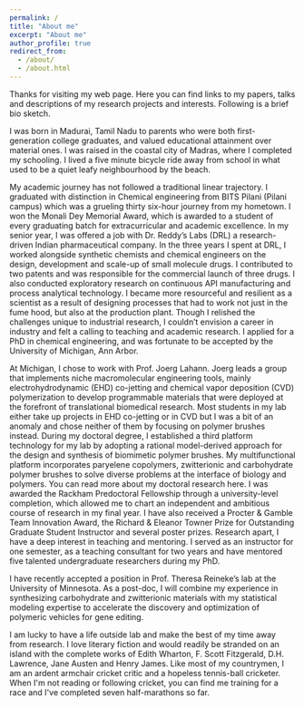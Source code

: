 ```yaml
---
permalink: /
title: "About me"
excerpt: "About me"
author_profile: true
redirect_from: 
  - /about/
  - /about.html
---
```

Thanks for visiting my web page. Here you can find links to my papers, talks and descriptions of my research projects and interests. Following is a brief bio sketch. 

I was born in Madurai, Tamil Nadu to parents who were both first-generation college graduates, and valued educational attainment over material ones. I was raised in the coastal city of Madras, where I completed my schooling. I lived a five minute bicycle ride away from school in what used to be a quiet leafy neighbourhood by the beach. 

My academic journey has not followed a traditional linear trajectory. I graduated with distinction in Chemical engineering from BITS Pilani (Pilani campus) which was a grueling thirty six-hour journey from my hometown. I won the Monali Dey Memorial Award, which is awarded to a student of every graduating batch for extracurricular and academic excellence. In my senior year, I was offered a job with Dr. Reddy’s Labs (DRL) a research-driven Indian pharmaceutical company. In the three years I spent at DRL, I worked alongside synthetic chemists and chemical engineers on the design, development and scale-up of small molecule drugs.  I contributed to two patents and was responsible for the commercial launch of three drugs. I also conducted exploratory research on continuous API manufacturing and process analytical technology.  I became more resourceful and resilient as a scientist as a result of designing processes that had to work not just in the fume hood, but also at the production plant.  Though I relished the challenges unique to industrial research, I couldn’t envision a career in industry and felt a calling to teaching and academic research. I applied for a PhD in chemical engineering, and was fortunate to be accepted by the University of Michigan, Ann Arbor. 

At Michigan, I chose to work with Prof. Joerg Lahann. Joerg leads a group that implements niche macromolecular engineering tools, mainly electrohydrodynamic (EHD) co-jetting and chemical vapor deposition (CVD) polymerization to develop programmable materials that were deployed at the forefront of translational biomedical research. Most students in my lab either take up projects in EHD co-jetting or in CVD but I was a bit of an anomaly and chose neither of them by focusing on polymer brushes instead. During my doctoral degree, I established a third platform technology for my lab by adopting a rational model-derived approach for the design and synthesis of biomimetic polymer brushes. My multifunctional platform incorporates paryelene copolymers, zwitterionic and carbohydrate polymer brushes to solve diverse problems at the interface of biology and polymers. You can read more about my doctoral research here.  I was awarded the Rackham Predoctoral Fellowship through a university-level completion, which allowed me to chart an independent and ambitious course of research in my final year. I have also received a Procter & Gamble Team Innovation Award, the Richard & Eleanor Towner Prize for Outstanding Graduate Student Instructor and several poster prizes. Research apart, I have a deep interest in teaching and mentoring. I served as an instructor for one semester, as a teaching consultant for two years and have mentored five talented undergraduate researchers during my PhD. 

I have recently accepted a position in Prof. Theresa Reineke’s lab at the University of Minnesota. As a post-doc, I will combine my experience in synthesizing carbohydrate and zwitterionic materials with my statistical modeling expertise to accelerate the discovery and optimization of polymeric vehicles for gene editing. 

I am lucky to have a life outside lab and make the best of my time away from research.  I love literary fiction and would readily be stranded on an island with the complete works of Edith Wharton, F. Scott Fitzgerald, D.H. Lawrence, Jane Austen and Henry James. Like most of my countrymen, I am an ardent armchair cricket critic and a hopeless tennis-ball cricketer. When I'm not reading or following cricket, you can find me training for a race and I've completed seven half-marathons so far.  


